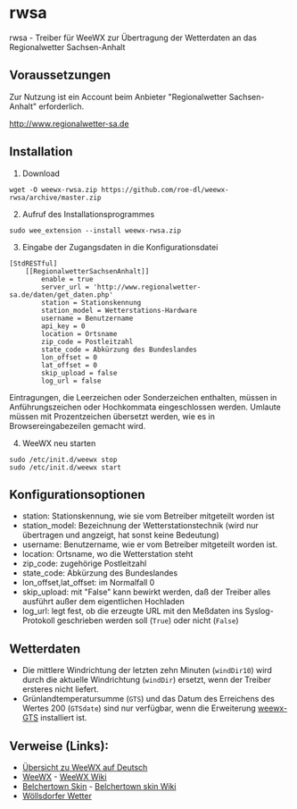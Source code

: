 # rwsa

rwsa - Treiber für WeeWX zur Übertragung der Wetterdaten an das Regionalwetter Sachsen-Anhalt

## Voraussetzungen

Zur Nutzung ist ein Account beim Anbieter "Regionalwetter Sachsen-Anhalt" erforderlich.

  http://www.regionalwetter-sa.de

## Installation

1) Download

```
wget -O weewx-rwsa.zip https://github.com/roe-dl/weewx-rwsa/archive/master.zip
```

2) Aufruf des Installationsprogrammes

```
sudo wee_extension --install weewx-rwsa.zip
```

3) Eingabe der Zugangsdaten in die Konfigurationsdatei

```
[StdRESTful]
    [[RegionalwetterSachsenAnhalt]]
        enable = true
        server_url = 'http://www.regionalwetter-sa.de/daten/get_daten.php'
        station = Stationskennung
        station_model = Wetterstations-Hardware
        username = Benutzername
        api_key = 0
        location = Ortsname
        zip_code = Postleitzahl
        state_code = Abkürzung des Bundeslandes
        lon_offset = 0
        lat_offset = 0
        skip_upload = false
        log_url = false
```

Eintragungen, die Leerzeichen oder Sonderzeichen enthalten, müssen in Anführungszeichen oder Hochkommata eingeschlossen werden. 
Umlaute müssen mit Prozentzeichen übersetzt werden, wie es in Browsereingabezeilen gemacht wird.

4) WeeWX neu starten

```
sudo /etc/init.d/weewx stop
sudo /etc/init.d/weewx start
```

## Konfigurationsoptionen

* station: Stationskennung, wie sie vom Betreiber mitgeteilt worden ist
* station_model: Bezeichnung der Wetterstationstechnik (wird nur übertragen und angzeigt, hat sonst keine Bedeutung)
* username: Benutzername, wie er vom Betreiber mitgeteilt worden ist.
* location: Ortsname, wo die Wetterstation steht
* zip_code: zugehörige Postleitzahl 
* state_code: Abkürzung des Bundeslandes
* lon_offset,lat_offset: im Normalfall 0
* skip_upload: mit "False" kann bewirkt werden, daß der Treiber alles ausführt außer dem eigentlichen Hochladen
* log_url: legt fest, ob die erzeugte URL mit den Meßdaten ins Syslog-Protokoll geschrieben werden soll (`True`) oder nicht (`False`)

## Wetterdaten

* Die mittlere Windrichtung der letzten zehn Minuten (`windDir10`) 
  wird durch die aktuelle Windrichtung (`windDir`) ersetzt, 
  wenn der Treiber ersteres nicht liefert.
* Grünlandtemperatursumme (`GTS`) und das Datum des Erreichens des
  Wertes 200 (`GTSdate`) sind nur verfügbar, wenn die Erweiterung
  [weewx-GTS](https://github.com/roe-dl/weewx-GTS) 
  installiert ist.

## Verweise (Links):

* [Übersicht zu WeeWX auf Deutsch](https://www.woellsdorf-wetter.de/software/weewx.html)
* [WeeWX](http://weewx.com) - [WeeWX Wiki](https://github.com/weewx/weewx/wiki)
* [Belchertown Skin](https://obrienlabs.net/belchertownweather-com-website-theme-for-weewx/) - [Belchertown skin Wiki](https://github.com/poblabs/weewx-belchertown/wiki)
* [Wöllsdorfer Wetter](https://www.woellsdorf-wetter.de)

